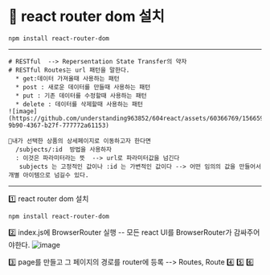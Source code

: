 #  🌳 react router dom 설치

```
npm install react-router-dom
```
------------------------------------------------
```
# RESTful  --> Repersentation State Transfer의 약자 
# RESTful Routes는 url 패턴을 말한다.
  * get:데이터 가져올때 사용하는 패턴
  * post : 새로운 데이터를 만들때 사용하는 패턴
  * put : 기존 데이터를 수정할때 사용하는 패턴
  * delete : 데이터를 삭제할때 사용하는 패턴
![image](https://github.com/understanding963852/604react/assets/60366769/156659bc-9b90-4367-b27f-777772a61153)

🍉내가 선택한 상품의 상세페이지로 이동하고자 한다면
  /subjects/:id  방법을 사용하자
  : 이것은 파라미터라는 뜻  --> url로 파라미터값을 넘긴다
   subjects 는 고정적인 값이나 :id 는 가변적인 값이다 --> 어떤 임의의 값을 만들어서 개별 아이템으로 넘길수 있다.
```
----------------------------------------------------
1️⃣  react router dom 설치
```
npm install react-router-dom
```
2️⃣ index.js에 BrowserRouter 실행
  -- 모든 react UI를 BrowserRouter가 감싸주어야한다.
![image](https://github.com/understanding963852/604react/assets/60366769/907ec4b7-2a00-4d4d-8653-959b5ce53fe2)

3️⃣ page를 만들고 그 페이지의 경로를 router에 등록 --> Routes, Route
4️⃣
5️⃣
6️⃣
